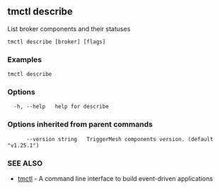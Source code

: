 ## tmctl describe

List broker components and their statuses

```
tmctl describe [broker] [flags]
```

### Examples

```
tmctl describe
```

### Options

```
  -h, --help   help for describe
```

### Options inherited from parent commands

```
      --version string   TriggerMesh components version. (default "v1.25.1")
```

### SEE ALSO

* [tmctl](tmctl.md)	 - A command line interface to build event-driven applications


